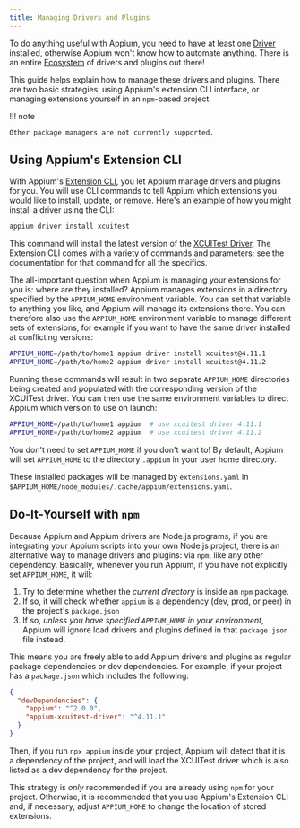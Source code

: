```yaml
---
title: Managing Drivers and Plugins
---
```


To do anything useful with Appium, you need to have at least one [Driver](../intro/drivers.md)
installed, otherwise Appium won't know how to automate anything. There is an entire
[Ecosystem](../ecosystem/index.md) of drivers and plugins out there!

This guide helps explain how to manage these drivers and plugins. There are
two basic strategies: using Appium's extension CLI interface, or managing extensions yourself in an
`npm`-based project.

!!! note

    Other package managers are not currently supported.

## Using Appium's Extension CLI

With Appium's [Extension CLI](../cli/extensions.md), you let Appium manage drivers and plugins for
you.  You will use CLI commands to tell Appium which extensions you would like to install, update,
or remove. Here's an example of how you might install a driver using the CLI:

```bash
appium driver install xcuitest
```

This command will install the latest version of the
[XCUITest Driver](https://github.com/appium/appium-xcuitest-driver). The Extension CLI comes with a variety
of commands and parameters; see the documentation for that command for all the specifics.

The all-important question when Appium is managing your extensions for you is: where are they installed?
Appium manages extensions in a directory specified by the `APPIUM_HOME` environment variable. You
can set that variable to anything you like, and Appium will manage its extensions there. You can
therefore also use the `APPIUM_HOME` environment variable to manage different sets of extensions,
for example if you want to have the same driver installed at conflicting versions:

```bash
APPIUM_HOME=/path/to/home1 appium driver install xcuitest@4.11.1
APPIUM_HOME=/path/to/home2 appium driver install xcuitest@4.11.2
```

Running these commands will result in two separate `APPIUM_HOME` directories being created and
populated with the corresponding version of the XCUITest driver. You can then use the same
environment variables to direct Appium which version to use on launch:

```bash
APPIUM_HOME=/path/to/home1 appium  # use xcuitest driver 4.11.1
APPIUM_HOME=/path/to/home2 appium  # use xcuitest driver 4.11.2
```

You don't need to set `APPIUM_HOME` if you don't want to! By default, Appium will set `APPIUM_HOME`
to the directory `.appium` in your user home directory.

These installed packages will be managed by `extensions.yaml` in `$APPIUM_HOME/node_modules/.cache/appium/extensions.yaml`.

## Do-It-Yourself with `npm`

Because Appium and Appium drivers are Node.js programs, if you are integrating your Appium scripts
into your own Node.js project, there is an alternative way to manage drivers and plugins: via `npm`,
like any other dependency. Basically, whenever you run Appium, if you have not explicitly set
`APPIUM_HOME`, it will:

1. Try to determine whether the _current directory_ is inside an `npm` package.
1. If so, it will check whether `appium` is a dependency (dev, prod, or peer) in the project's
   `package.json`
1. If so, _unless you have specified `APPIUM_HOME` in your environment_, Appium will ignore load
   drivers and plugins defined in that `package.json` file instead.

This means you are freely able to add Appium drivers and plugins as regular package dependencies or
dev dependencies. For example, if your project has a `package.json` which includes the following:

```json
{
  "devDependencies": {
    "appium": "^2.0.0",
    "appium-xcuitest-driver": "^4.11.1"
  }
}
```

Then, if you run `npx appium` inside your project, Appium will detect that it is a dependency of
the project, and will load the XCUITest driver which is also listed as a dev dependency for the
project.

This strategy is *only* recommended if you are already using `npm` for your project.
Otherwise, it is recommended that you use Appium's Extension CLI and, if necessary, adjust
`APPIUM_HOME` to change the location of stored extensions.

